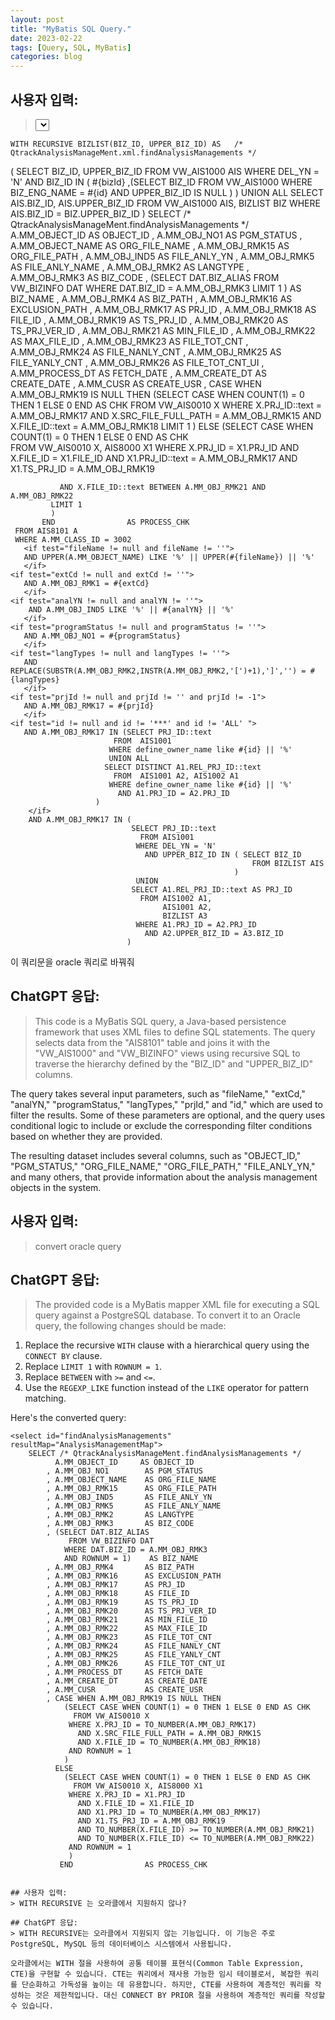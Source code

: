 ```yaml
---
layout: post
title: "MyBatis SQL Query."
date: 2023-02-22
tags: [Query, SQL, MyBatis]
categories: blog
---
```


## 사용자 입력:
>   <select id="findAnalysisManagements" resultMap="AnalysisManagementMap">
    WITH RECURSIVE BIZLIST(BIZ_ID, UPPER_BIZ_ID) AS   /* QtrackAnalysisManageMent.xml.findAnalysisManagements */
(
  SELECT BIZ_ID, UPPER_BIZ_ID 
    FROM VW_AIS1000 AIS
   WHERE DEL_YN = 'N'
   <if test="(id != '***' and id != 'ALL') or (bizId != '***' and bizId != 0) ">
     AND BIZ_ID IN ( #{bizId} ,(SELECT BIZ_ID 
                                  FROM VW_AIS1000
                                 WHERE BIZ_ENG_NAME = #{id}
                                   AND UPPER_BIZ_ID IS NULL
                               )
                   )
   UNION ALL
  SELECT AIS.BIZ_ID, AIS.UPPER_BIZ_ID 
    FROM VW_AIS1000 AIS, BIZLIST BIZ
   WHERE AIS.BIZ_ID = BIZ.UPPER_BIZ_ID
   </if>
)
    SELECT /* QtrackAnalysisManageMent.findAnalysisManagements */
          A.MM_OBJECT_ID     AS OBJECT_ID
        , A.MM_OBJ_NO1        AS PGM_STATUS
        , A.MM_OBJECT_NAME    AS ORG_FILE_NAME
        , A.MM_OBJ_RMK15      AS ORG_FILE_PATH
        , A.MM_OBJ_IND5       AS FILE_ANLY_YN
        , A.MM_OBJ_RMK5       AS FILE_ANLY_NAME
        , A.MM_OBJ_RMK2       AS LANGTYPE
        , A.MM_OBJ_RMK3       AS BIZ_CODE
        , (SELECT DAT.BIZ_ALIAS
             FROM VW_BIZINFO DAT
            WHERE DAT.BIZ_ID = A.MM_OBJ_RMK3
            LIMIT 1 )         AS BIZ_NAME
        , A.MM_OBJ_RMK4       AS BIZ_PATH
        , A.MM_OBJ_RMK16      AS EXCLUSION_PATH
        , A.MM_OBJ_RMK17      AS PRJ_ID
        , A.MM_OBJ_RMK18      AS FILE_ID
        , A.MM_OBJ_RMK19      AS TS_PRJ_ID
        , A.MM_OBJ_RMK20      AS TS_PRJ_VER_ID
        , A.MM_OBJ_RMK21      AS MIN_FILE_ID
        , A.MM_OBJ_RMK22      AS MAX_FILE_ID
        , A.MM_OBJ_RMK23      AS FILE_TOT_CNT
        , A.MM_OBJ_RMK24      AS FILE_NANLY_CNT
        , A.MM_OBJ_RMK25      AS FILE_YANLY_CNT
        , A.MM_OBJ_RMK26      AS FILE_TOT_CNT_UI
        , A.MM_PROCESS_DT     AS FETCH_DATE
        , A.MM_CREATE_DT      AS CREATE_DATE
        , A.MM_CUSR           AS CREATE_USR
        , CASE WHEN A.MM_OBJ_RMK19 IS NULL THEN
            (SELECT CASE WHEN COUNT(1) = 0 THEN 1 ELSE 0 END AS CHK
              FROM VW_AIS0010 X
             WHERE X.PRJ_ID::text  = A.MM_OBJ_RMK17
               AND X.SRC_FILE_FULL_PATH = A.MM_OBJ_RMK15
               AND X.FILE_ID::text            = A.MM_OBJ_RMK18
             LIMIT 1
            )
          ELSE
            (SELECT CASE WHEN COUNT(1) = 0 THEN 1 ELSE 0 END AS CHK   
              FROM VW_AIS0010 X, AIS8000 X1
             WHERE X.PRJ_ID         = X1.PRJ_ID
               AND X.FILE_ID        = X1.FILE_ID
               AND X1.PRJ_ID::text        = A.MM_OBJ_RMK17
               AND X1.TS_PRJ_ID     = A.MM_OBJ_RMK19

               AND X.FILE_ID::text BETWEEN A.MM_OBJ_RMK21 AND A.MM_OBJ_RMK22
             LIMIT 1
             )
           END                AS PROCESS_CHK
     FROM AIS8101 A
     WHERE A.MM_CLASS_ID = 3002
       <if test="fileName != null and fileName != ''">
       AND UPPER(A.MM_OBJECT_NAME) LIKE '%' || UPPER(#{fileName}) || '%'
       </if>
    <if test="extCd != null and extCd != ''">
       AND A.MM_OBJ_RMK1 = #{extCd}
       </if>
    <if test="analYN != null and analYN != ''">
        AND A.MM_OBJ_IND5 LIKE '%' || #{analYN} || '%'
       </if>
    <if test="programStatus != null and programStatus != ''">
       AND A.MM_OBJ_NO1 = #{programStatus}
       </if>
    <if test="langTypes != null and langTypes != ''">
       AND REPLACE(SUBSTR(A.MM_OBJ_RMK2,INSTR(A.MM_OBJ_RMK2,'[')+1),']','') = #{langTypes}
       </if>
    <if test="prjId != null and prjId != '' and prjId != -1">
       AND A.MM_OBJ_RMK17 = #{prjId}
       </if>
    <if test="id != null and id != '***' and id != 'ALL' ">
       AND A.MM_OBJ_RMK17 IN (SELECT PRJ_ID::text
                           FROM  AIS1001
                          WHERE define_owner_name like #{id} || '%'
                          UNION ALL
                         SELECT DISTINCT A1.REL_PRJ_ID::text
                           FROM  AIS1001 A2, AIS1002 A1
                          WHERE define_owner_name like #{id} || '%'
                            AND A1.PRJ_ID = A2.PRJ_ID
                       )
        </if>
        AND A.MM_OBJ_RMK17 IN (
                               SELECT PRJ_ID::text
                                 FROM AIS1001
                                WHERE DEL_YN = 'N'
                                  AND UPPER_BIZ_ID IN ( SELECT BIZ_ID
                                                          FROM BIZLIST AIS
                                                      )
                                UNION
                               SELECT A1.REL_PRJ_ID::text AS PRJ_ID
                                 FROM AIS1002 A1,
                                      AIS1001 A2,
                                      BIZLIST A3
                                WHERE A1.PRJ_ID = A2.PRJ_ID
                                  AND A2.UPPER_BIZ_ID = A3.BIZ_ID
                              )
  </select>   이 쿼리문을 oracle 쿼리로 바꿔줘

## ChatGPT 응답:
> This code is a MyBatis SQL query, a Java-based persistence framework that uses XML files to define SQL statements. The query selects data from the "AIS8101" table and joins it with the "VW_AIS1000" and "VW_BIZINFO" views using recursive SQL to traverse the hierarchy defined by the "BIZ_ID" and "UPPER_BIZ_ID" columns.

The query takes several input parameters, such as "fileName," "extCd," "analYN," "programStatus," "langTypes," "prjId," and "id," which are used to filter the results. Some of these parameters are optional, and the query uses conditional logic to include or exclude the corresponding filter conditions based on whether they are provided.

The resulting dataset includes several columns, such as "OBJECT_ID," "PGM_STATUS," "ORG_FILE_NAME," "ORG_FILE_PATH," "FILE_ANLY_YN," and many others, that provide information about the analysis management objects in the system.

## 사용자 입력:
> convert oracle query

## ChatGPT 응답:
> The provided code is a MyBatis mapper XML file for executing a SQL query against a PostgreSQL database. To convert it to an Oracle query, the following changes should be made:

1. Replace the recursive `WITH` clause with a hierarchical query using the `CONNECT BY` clause.
2. Replace `LIMIT 1` with `ROWNUM = 1`.
3. Replace `BETWEEN` with `>=` and `<=`.
4. Use the `REGEXP_LIKE` function instead of the `LIKE` operator for pattern matching.

Here's the converted query:

```
<select id="findAnalysisManagements" resultMap="AnalysisManagementMap">
    SELECT /* QtrackAnalysisManageMent.findAnalysisManagements */
          A.MM_OBJECT_ID     AS OBJECT_ID
        , A.MM_OBJ_NO1        AS PGM_STATUS
        , A.MM_OBJECT_NAME    AS ORG_FILE_NAME
        , A.MM_OBJ_RMK15      AS ORG_FILE_PATH
        , A.MM_OBJ_IND5       AS FILE_ANLY_YN
        , A.MM_OBJ_RMK5       AS FILE_ANLY_NAME
        , A.MM_OBJ_RMK2       AS LANGTYPE
        , A.MM_OBJ_RMK3       AS BIZ_CODE
        , (SELECT DAT.BIZ_ALIAS
             FROM VW_BIZINFO DAT
            WHERE DAT.BIZ_ID = A.MM_OBJ_RMK3
            AND ROWNUM = 1)    AS BIZ_NAME
        , A.MM_OBJ_RMK4       AS BIZ_PATH
        , A.MM_OBJ_RMK16      AS EXCLUSION_PATH
        , A.MM_OBJ_RMK17      AS PRJ_ID
        , A.MM_OBJ_RMK18      AS FILE_ID
        , A.MM_OBJ_RMK19      AS TS_PRJ_ID
        , A.MM_OBJ_RMK20      AS TS_PRJ_VER_ID
        , A.MM_OBJ_RMK21      AS MIN_FILE_ID
        , A.MM_OBJ_RMK22      AS MAX_FILE_ID
        , A.MM_OBJ_RMK23      AS FILE_TOT_CNT
        , A.MM_OBJ_RMK24      AS FILE_NANLY_CNT
        , A.MM_OBJ_RMK25      AS FILE_YANLY_CNT
        , A.MM_OBJ_RMK26      AS FILE_TOT_CNT_UI
        , A.MM_PROCESS_DT     AS FETCH_DATE
        , A.MM_CREATE_DT      AS CREATE_DATE
        , A.MM_CUSR           AS CREATE_USR
        , CASE WHEN A.MM_OBJ_RMK19 IS NULL THEN
            (SELECT CASE WHEN COUNT(1) = 0 THEN 1 ELSE 0 END AS CHK
              FROM VW_AIS0010 X
             WHERE X.PRJ_ID = TO_NUMBER(A.MM_OBJ_RMK17)
               AND X.SRC_FILE_FULL_PATH = A.MM_OBJ_RMK15
               AND X.FILE_ID = TO_NUMBER(A.MM_OBJ_RMK18)
             AND ROWNUM = 1
            )
          ELSE
            (SELECT CASE WHEN COUNT(1) = 0 THEN 1 ELSE 0 END AS CHK   
              FROM VW_AIS0010 X, AIS8000 X1
             WHERE X.PRJ_ID = X1.PRJ_ID
               AND X.FILE_ID = X1.FILE_ID
               AND X1.PRJ_ID = TO_NUMBER(A.MM_OBJ_RMK17)
               AND X1.TS_PRJ_ID = A.MM_OBJ_RMK19
               AND TO_NUMBER(X.FILE_ID) >= TO_NUMBER(A.MM_OBJ_RMK21)
               AND TO_NUMBER(X.FILE_ID) <= TO_NUMBER(A.MM_OBJ_RMK22)
             AND ROWNUM = 1
             )
           END                AS PROCESS_CHK


## 사용자 입력:
> WITH RECURSIVE 는 오라클에서 지원하지 않나?

## ChatGPT 응답:
> WITH RECURSIVE는 오라클에서 지원되지 않는 기능입니다. 이 기능은 주로 PostgreSQL, MySQL 등의 데이터베이스 시스템에서 사용됩니다. 

오라클에서는 WITH 절을 사용하여 공통 테이블 표현식(Common Table Expression, CTE)을 구현할 수 있습니다. CTE는 쿼리에서 재사용 가능한 임시 테이블로서, 복잡한 쿼리를 단순화하고 가독성을 높이는 데 유용합니다. 하지만, CTE를 사용하여 계층적인 쿼리를 작성하는 것은 제한적입니다. 대신 CONNECT BY PRIOR 절을 사용하여 계층적인 쿼리를 작성할 수 있습니다.

